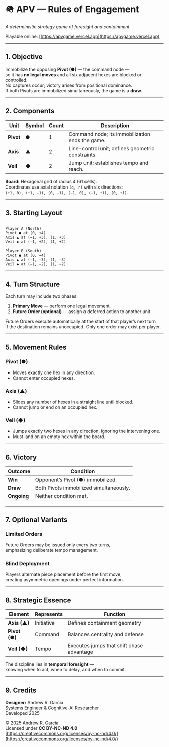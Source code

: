 # 🪖 APV — Rules of Engagement  
*A deterministic strategy game of foresight and containment.*

Playable online: [https://apvgame.vercel.app](https://apvgame.vercel.app)

---

## 1. Objective

Immobilize the opposing **Pivot (●)** — the command node —  
so it has **no legal moves** and all six adjacent hexes are blocked or controlled.  
No captures occur; victory arises from positional dominance.  
If both Pivots are immobilized simultaneously, the game is a **draw**.

---

## 2. Components

| Unit | Symbol | Count | Description |
|------|---------|--------|-------------|
| **Pivot** | ● | 1 | Command node; its immobilization ends the game. |
| **Axis** | ▲ | 2 | Line-control unit; defines geometric constraints. |
| **Veil** | ◆ | 2 | Jump unit; establishes tempo and reach. |

**Board:** Hexagonal grid of radius 4 (61 cells).  
Coordinates use axial notation `(q, r)` with six directions:  
`(+1, 0), (+1, −1), (0, −1), (−1, 0), (−1, +1), (0, +1)`.

---

## 3. Starting Layout

```

Player A (North)
Pivot ● at (0, +4)
Axis ▲ at (−1, +3), (1, +3)
Veil ◆ at (−1, +2), (1, +2)

Player B (South)
Pivot ● at (0, −4)
Axis ▲ at (−1, −3), (1, −3)
Veil ◆ at (−1, −2), (1, −2)

```

---

## 4. Turn Structure

Each turn may include two phases:

1. **Primary Move** — perform one legal movement.  
2. **Future Order (optional)** — assign a deferred action to another unit.

Future Orders execute automatically at the start of that player’s next turn  
if the destination remains unoccupied. Only one order may exist per player.

---

## 5. Movement Rules

### Pivot (●)
- Moves exactly one hex in any direction.  
- Cannot enter occupied hexes.

### Axis (▲)
- Slides any number of hexes in a straight line until blocked.  
- Cannot jump or end on an occupied hex.

### Veil (◆)
- Jumps exactly two hexes in any direction, ignoring the intervening one.  
- Must land on an empty hex within the board.

---

## 6. Victory

| Outcome | Condition |
|----------|------------|
| **Win** | Opponent’s Pivot (●) immobilized. |
| **Draw** | Both Pivots immobilized simultaneously. |
| **Ongoing** | Neither condition met. |

---

## 7. Optional Variants

### Limited Orders
Future Orders may be issued only every two turns,  
emphasizing deliberate tempo management.

### Blind Deployment
Players alternate piece placement before the first move,  
creating asymmetric openings under perfect information.

---

## 8. Strategic Essence

| Element | Represents | Function |
|----------|-------------|-----------|
| **Axis (▲)** | Initiative | Defines containment geometry |
| **Pivot (●)** | Command | Balances centrality and defense |
| **Veil (◆)** | Tempo | Executes jumps that shift phase advantage |

The discipline lies in **temporal foresight** —  
knowing when to act, when to delay, and when to commit.

---

## 9. Credits

**Designer:** Andrew R. Garcia  
Systems Engineer & Cognitive-AI Researcher  
Developed 2025  

© 2025 Andrew R. Garcia  
Licensed under **CC BY-NC-ND 4.0**  
[https://creativecommons.org/licenses/by-nc-nd/4.0/](https://creativecommons.org/licenses/by-nc-nd/4.0/)
